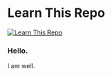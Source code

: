 # Learn This Repo

<a href="https://learnthisrepo.com">
  <img alt="Learn This Repo" src="https://img.shields.io/badge/learn%20this%20repo%20with%20AI-58B585">
</a>




### Hello. 

I am well. 
